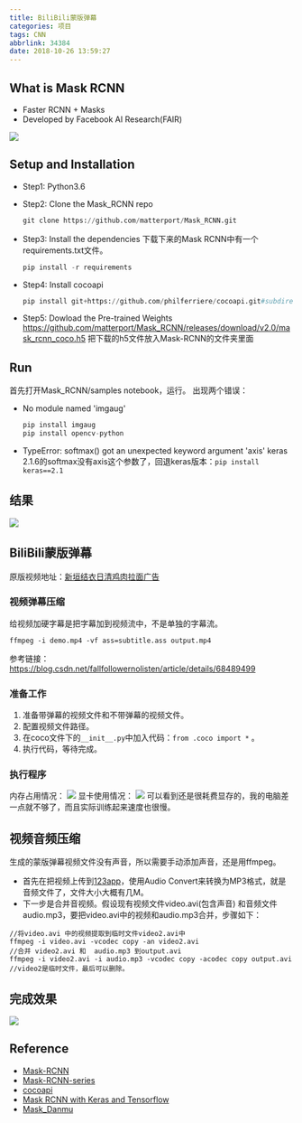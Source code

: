 ```yaml
---
title: BiliBili蒙版弹幕
categories: 项目
tags: CNN
abbrlink: 34384
date: 2018-10-26 13:59:27
---
```

## What is Mask RCNN

- Faster RCNN + Masks
- Developed by Facebook AI Research(FAIR)

 ![](https://i.loli.net/2018/10/26/5bd2bd96503da.png)
 <!--more-->

## Setup and Installation

- Step1: Python3.6
- Step2: Clone the Mask_RCNN repo

    ```python
    git clone https://github.com/matterport/Mask_RCNN.git
    ```

- Step3: Install the dependencies
  下载下来的Mask RCNN中有一个requirements.txt文件。

  ```python
  pip install -r requirements
  ```

- Step4: Install cocoapi

  ```python
  pip install git+https://github.com/philferriere/cocoapi.git#subdirectory=PythonAPI
  ```

- Step5: Dowload the Pre-trained Weights
  https://github.com/matterport/Mask_RCNN/releases/download/v2.0/mask_rcnn_coco.h5
  把下载的h5文件放入Mask-RCNN的文件夹里面

## Run
首先打开Mask_RCNN/samples notebook，运行。
出现两个错误：

- No module named 'imgaug'

  ```python
  pip install imgaug
  pip install opencv-python
  ```

  

- TypeError: softmax() got an unexpected keyword argument 'axis'
  keras 2.1.6的softmax没有axis这个参数了，回退keras版本：`pip install keras==2.1`

## 结果
![](https://i.loli.net/2018/10/26/5bd2bd104eeac.png)



## BiliBili蒙版弹幕

原版视频地址：[新垣结衣日清鸡肉拉面广告](https://www.bilibili.com/video/av16789504)

### 视频弹幕压缩

给视频加硬字幕是把字幕加到视频流中，不是单独的字幕流。

```shell
ffmpeg -i demo.mp4 -vf ass=subtitle.ass output.mp4
```
参考链接：https://blog.csdn.net/fallfollowernolisten/article/details/68489499

### 准备工作

1. 准备带弹幕的视频文件和不带弹幕的视频文件。
2. 配置视频文件路径。
3. 在coco文件下的`__init__.py`中加入代码：`from .coco import *` 。
4. 执行代码，等待完成。

### 执行程序
内存占用情况：
![](https://i.loli.net/2018/10/26/5bd304c51f8f6.png)
显卡使用情况：
![](https://i.loli.net/2018/10/26/5bd305046a62e.png)
可以看到还是很耗费显存的，我的电脑差一点就不够了，而且实际训练起来速度也很慢。

## 视频音频压缩
生成的蒙版弹幕视频文件没有声音，所以需要手动添加声音，还是用ffmpeg。
- 首先在把视频上传到[123app]()，使用Audio Convert来转换为MP3格式，就是音频文件了，文件大小大概有几M。
- 下一步是合并音视频。假设现有视频文件video.avi(包含声音) 和音频文件audio.mp3，要把video.avi中的视频和audio.mp3合并，步骤如下：
```shell
//将video.avi 中的视频提取到临时文件video2.avi中
ffmpeg -i video.avi -vcodec copy -an video2.avi 
//合并 video2.avi 和  audio.mp3 到output.avi
ffmpeg -i video2.avi -i audio.mp3 -vcodec copy -acodec copy output.avi 
//video2是临时文件，最后可以删除。
```
## 完成效果
![](https://i.loli.net/2018/10/27/5bd40075b2092.png)
## Reference

- [Mask-RCNN](https://github.com/matterport/Mask_RCNN)
- [Mask-RCNN-series](https://github.com/markjay4k/Mask-RCNN-series?1540532721233)
- [cocoapi](https://github.com/philferriere/cocoapi)
- [Mask RCNN with Keras and Tensorflow](https://www.bilibili.com/video/av23064129/?p=1)
- [Mask_Danmu](https://github.com/youyuge34/Mask_Danmu)